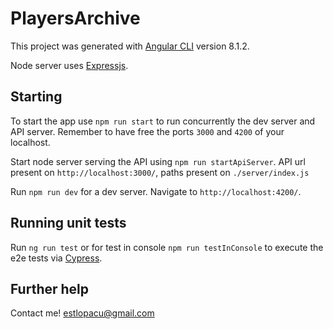 # PlayersArchive

This project was generated with [Angular CLI](https://github.com/angular/angular-cli) version 8.1.2.

Node server uses [Expressjs](https://expressjs.com/).

## Starting
To start the app use `npm run start` to run concurrently the dev server and API server. Remember to have free the ports `3000` and `4200` of your localhost.

Start node server serving the API using `npm run startApiServer`. API url present on `http://localhost:3000/`, paths present on `./server/index.js`

Run `npm run dev` for a dev server. Navigate to `http://localhost:4200/`. 

## Running unit tests

Run `ng run test` or for test in console `npm run testInConsole` to execute the e2e tests via [Cypress](https://www.cypress.io/).

## Further help

Contact me! estlopacu@gmail.com
